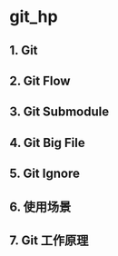 # git_hp

## 1. Git

## 2. Git Flow

## 3. Git Submodule

## 4. Git Big File

## 5. Git Ignore

## 6. 使用场景

## 7. Git 工作原理
